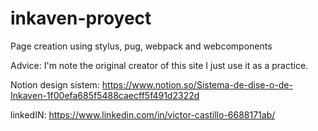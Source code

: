 # inkaven-proyect
Page creation using stylus, pug, webpack and webcomponents


Advice: I'm note the original creator of this site I just use it as a practice.

Notion design sistem: https://www.notion.so/Sistema-de-dise-o-de-Inkaven-1f00efa685f5488caecff5f491d2322d

linkedIN: https://www.linkedin.com/in/victor-castillo-6688171ab/
